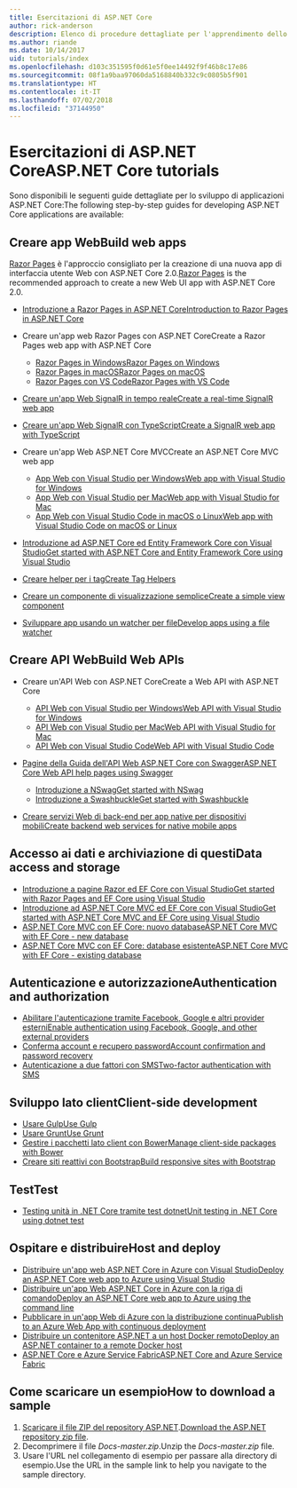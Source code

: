 ```yaml
---
title: Esercitazioni di ASP.NET Core
author: rick-anderson
description: Elenco di procedure dettagliate per l'apprendimento dello sviluppo di applicazioni ASP.NET Core.
ms.author: riande
ms.date: 10/14/2017
uid: tutorials/index
ms.openlocfilehash: d103c351595f0d61e5f0ee14492f9f46b8c17e86
ms.sourcegitcommit: 08f1a9baa97060da5168840b332c9c0805b5f901
ms.translationtype: HT
ms.contentlocale: it-IT
ms.lasthandoff: 07/02/2018
ms.locfileid: "37144950"
---
```

# <a name="aspnet-core-tutorials"></a><span data-ttu-id="7b064-103">Esercitazioni di ASP.NET Core</span><span class="sxs-lookup"><span data-stu-id="7b064-103">ASP.NET Core tutorials</span></span>

<span data-ttu-id="7b064-104">Sono disponibili le seguenti guide dettagliate per lo sviluppo di applicazioni ASP.NET Core:</span><span class="sxs-lookup"><span data-stu-id="7b064-104">The following step-by-step guides for developing ASP.NET Core applications are available:</span></span>

## <a name="build-web-apps"></a><span data-ttu-id="7b064-105">Creare app Web</span><span class="sxs-lookup"><span data-stu-id="7b064-105">Build web apps</span></span>

<span data-ttu-id="7b064-106">[Razor Pages](xref:razor-pages/index) è l'approccio consigliato per la creazione di una nuova app di interfaccia utente Web con ASP.NET Core 2.0.</span><span class="sxs-lookup"><span data-stu-id="7b064-106">[Razor Pages](xref:razor-pages/index) is the recommended approach to create a new Web UI app with ASP.NET Core 2.0.</span></span>

* [<span data-ttu-id="7b064-107">Introduzione a Razor Pages in ASP.NET Core</span><span class="sxs-lookup"><span data-stu-id="7b064-107">Introduction to Razor Pages in ASP.NET Core</span></span>](xref:razor-pages/index)
* <span data-ttu-id="7b064-108">Creare un'app web Razor Pages con ASP.NET Core</span><span class="sxs-lookup"><span data-stu-id="7b064-108">Create a Razor Pages web app with ASP.NET Core</span></span>

   * [<span data-ttu-id="7b064-109">Razor Pages in Windows</span><span class="sxs-lookup"><span data-stu-id="7b064-109">Razor Pages on Windows</span></span>](xref:tutorials/razor-pages/index)
   * [<span data-ttu-id="7b064-110">Razor Pages in macOS</span><span class="sxs-lookup"><span data-stu-id="7b064-110">Razor Pages on macOS</span></span>](xref:tutorials/razor-pages-mac/index)
   * [<span data-ttu-id="7b064-111">Razor Pages con VS Code</span><span class="sxs-lookup"><span data-stu-id="7b064-111">Razor Pages with VS Code</span></span>](xref:tutorials/razor-pages-vsc/index)  

* [<span data-ttu-id="7b064-112">Creare un'app Web SignalR in tempo reale</span><span class="sxs-lookup"><span data-stu-id="7b064-112">Create a real-time SignalR web app</span></span>](xref:tutorials/signalr)
* [<span data-ttu-id="7b064-113">Creare un'app Web SignalR con TypeScript</span><span class="sxs-lookup"><span data-stu-id="7b064-113">Create a SignalR web app with TypeScript</span></span>](xref:tutorials/signalr-typescript-webpack)

* <span data-ttu-id="7b064-114">Creare un'app Web ASP.NET Core MVC</span><span class="sxs-lookup"><span data-stu-id="7b064-114">Create an ASP.NET Core MVC web app</span></span>

   * [<span data-ttu-id="7b064-115">App Web con Visual Studio per Windows</span><span class="sxs-lookup"><span data-stu-id="7b064-115">Web app with Visual Studio for Windows</span></span>](xref:tutorials/first-mvc-app/index)
   * [<span data-ttu-id="7b064-116">App Web con Visual Studio per Mac</span><span class="sxs-lookup"><span data-stu-id="7b064-116">Web app with Visual Studio for Mac</span></span>](xref:tutorials/first-mvc-app-mac/index)
   * [<span data-ttu-id="7b064-117">App Web con Visual Studio Code in macOS o Linux</span><span class="sxs-lookup"><span data-stu-id="7b064-117">Web app with Visual Studio Code on macOS or Linux</span></span>](xref:tutorials/first-mvc-app-xplat/index)

* [<span data-ttu-id="7b064-118">Introduzione ad ASP.NET Core ed Entity Framework Core con Visual Studio</span><span class="sxs-lookup"><span data-stu-id="7b064-118">Get started with ASP.NET Core and Entity Framework Core using Visual Studio</span></span>](xref:data/ef-mvc/index)
* [<span data-ttu-id="7b064-119">Creare helper per i tag</span><span class="sxs-lookup"><span data-stu-id="7b064-119">Create Tag Helpers</span></span>](xref:mvc/views/tag-helpers/authoring)
* [<span data-ttu-id="7b064-120">Creare un componente di visualizzazione semplice</span><span class="sxs-lookup"><span data-stu-id="7b064-120">Create a simple view component</span></span>](xref:mvc/views/view-components#walkthrough-creating-a-simple-view-component)
* [<span data-ttu-id="7b064-121">Sviluppare app usando un watcher per file</span><span class="sxs-lookup"><span data-stu-id="7b064-121">Develop apps using a file watcher</span></span>](xref:tutorials/dotnet-watch)

## <a name="build-web-apis"></a><span data-ttu-id="7b064-122">Creare API Web</span><span class="sxs-lookup"><span data-stu-id="7b064-122">Build Web APIs</span></span>

* <span data-ttu-id="7b064-123">Creare un'API Web con ASP.NET Core</span><span class="sxs-lookup"><span data-stu-id="7b064-123">Create a Web API with ASP.NET Core</span></span>

  * [<span data-ttu-id="7b064-124">API Web con Visual Studio per Windows</span><span class="sxs-lookup"><span data-stu-id="7b064-124">Web API with Visual Studio for Windows</span></span>](xref:tutorials/first-web-api)
  * [<span data-ttu-id="7b064-125">API Web con Visual Studio per Mac</span><span class="sxs-lookup"><span data-stu-id="7b064-125">Web API with Visual Studio for Mac</span></span>](xref:tutorials/first-web-api-mac)
  * [<span data-ttu-id="7b064-126">API Web con Visual Studio Code</span><span class="sxs-lookup"><span data-stu-id="7b064-126">Web API with Visual Studio Code</span></span>](xref:tutorials/web-api-vsc)

* [<span data-ttu-id="7b064-127">Pagine della Guida dell'API Web ASP.NET Core con Swagger</span><span class="sxs-lookup"><span data-stu-id="7b064-127">ASP.NET Core Web API help pages using Swagger</span></span>](xref:tutorials/web-api-help-pages-using-swagger)
  * [<span data-ttu-id="7b064-128">Introduzione a NSwag</span><span class="sxs-lookup"><span data-stu-id="7b064-128">Get started with NSwag</span></span>](xref:tutorials/get-started-with-nswag)
  * [<span data-ttu-id="7b064-129">Introduzione a Swashbuckle</span><span class="sxs-lookup"><span data-stu-id="7b064-129">Get started with Swashbuckle</span></span>](xref:tutorials/get-started-with-swashbuckle)

* [<span data-ttu-id="7b064-130">Creare servizi Web di back-end per app native per dispositivi mobili</span><span class="sxs-lookup"><span data-stu-id="7b064-130">Create backend web services for native mobile apps</span></span>](xref:mobile/native-mobile-backend)

## <a name="data-access-and-storage"></a><span data-ttu-id="7b064-131">Accesso ai dati e archiviazione di questi</span><span class="sxs-lookup"><span data-stu-id="7b064-131">Data access and storage</span></span>

* [<span data-ttu-id="7b064-132">Introduzione a pagine Razor ed EF Core con Visual Studio</span><span class="sxs-lookup"><span data-stu-id="7b064-132">Get started with Razor Pages and EF Core using Visual Studio</span></span>](xref:data/ef-rp/intro)
* [<span data-ttu-id="7b064-133">Introduzione ad ASP.NET Core MVC ed EF Core con Visual Studio</span><span class="sxs-lookup"><span data-stu-id="7b064-133">Get started with ASP.NET Core MVC and EF Core using Visual Studio</span></span>](xref:data/ef-mvc/index)
* [<span data-ttu-id="7b064-134">ASP.NET Core MVC con EF Core: nuovo database</span><span class="sxs-lookup"><span data-stu-id="7b064-134">ASP.NET Core MVC with EF Core - new database</span></span>](/ef/core/get-started/aspnetcore/new-db)
* [<span data-ttu-id="7b064-135">ASP.NET Core MVC con EF Core: database esistente</span><span class="sxs-lookup"><span data-stu-id="7b064-135">ASP.NET Core MVC with EF Core - existing database</span></span>](/ef/core/get-started/aspnetcore/existing-db)

## <a name="authentication-and-authorization"></a><span data-ttu-id="7b064-136">Autenticazione e autorizzazione</span><span class="sxs-lookup"><span data-stu-id="7b064-136">Authentication and authorization</span></span>

* [<span data-ttu-id="7b064-137">Abilitare l'autenticazione tramite Facebook, Google e altri provider esterni</span><span class="sxs-lookup"><span data-stu-id="7b064-137">Enable authentication using Facebook, Google, and other external providers</span></span>](xref:security/authentication/social/index)
* [<span data-ttu-id="7b064-138">Conferma account e recupero password</span><span class="sxs-lookup"><span data-stu-id="7b064-138">Account confirmation and password recovery</span></span>](xref:security/authentication/accconfirm)
* [<span data-ttu-id="7b064-139">Autenticazione a due fattori con SMS</span><span class="sxs-lookup"><span data-stu-id="7b064-139">Two-factor authentication with SMS</span></span>](xref:security/authentication/2fa)

## <a name="client-side-development"></a><span data-ttu-id="7b064-140">Sviluppo lato client</span><span class="sxs-lookup"><span data-stu-id="7b064-140">Client-side development</span></span>

* [<span data-ttu-id="7b064-141">Usare Gulp</span><span class="sxs-lookup"><span data-stu-id="7b064-141">Use Gulp</span></span>](xref:client-side/using-gulp)
* [<span data-ttu-id="7b064-142">Usare Grunt</span><span class="sxs-lookup"><span data-stu-id="7b064-142">Use Grunt</span></span>](xref:client-side/using-grunt)
* [<span data-ttu-id="7b064-143">Gestire i pacchetti lato client con Bower</span><span class="sxs-lookup"><span data-stu-id="7b064-143">Manage client-side packages with Bower</span></span>](xref:client-side/bower)
* [<span data-ttu-id="7b064-144">Creare siti reattivi con Bootstrap</span><span class="sxs-lookup"><span data-stu-id="7b064-144">Build responsive sites with Bootstrap</span></span>](xref:client-side/bootstrap)

## <a name="test"></a><span data-ttu-id="7b064-145">Test</span><span class="sxs-lookup"><span data-stu-id="7b064-145">Test</span></span>

* [<span data-ttu-id="7b064-146">Testing unità in .NET Core tramite test dotnet</span><span class="sxs-lookup"><span data-stu-id="7b064-146">Unit testing in .NET Core using dotnet test</span></span>](/dotnet/articles/core/testing/unit-testing-with-dotnet-test)

## <a name="host-and-deploy"></a><span data-ttu-id="7b064-147">Ospitare e distribuire</span><span class="sxs-lookup"><span data-stu-id="7b064-147">Host and deploy</span></span>

* [<span data-ttu-id="7b064-148">Distribuire un'app web ASP.NET Core in Azure con Visual Studio</span><span class="sxs-lookup"><span data-stu-id="7b064-148">Deploy an ASP.NET Core web app to Azure using Visual Studio</span></span>](xref:tutorials/publish-to-azure-webapp-using-vs)
* [<span data-ttu-id="7b064-149">Distribuire un'app Web ASP.NET Core in Azure con la riga di comando</span><span class="sxs-lookup"><span data-stu-id="7b064-149">Deploy an ASP.NET Core web app to Azure using the command line</span></span>](xref:tutorials/publish-to-azure-webapp-using-cli)
* [<span data-ttu-id="7b064-150">Pubblicare in un'app Web di Azure con la distribuzione continua</span><span class="sxs-lookup"><span data-stu-id="7b064-150">Publish to an Azure Web App with continuous deployment</span></span>](xref:host-and-deploy/azure-apps/azure-continuous-deployment)
* [<span data-ttu-id="7b064-151">Distribuire un contenitore ASP.NET a un host Docker remoto</span><span class="sxs-lookup"><span data-stu-id="7b064-151">Deploy an ASP.NET container to a remote Docker host</span></span>](/azure/vs-azure-tools-docker-hosting-web-apps-in-docker)
* [<span data-ttu-id="7b064-152">ASP.NET Core e Azure Service Fabric</span><span class="sxs-lookup"><span data-stu-id="7b064-152">ASP.NET Core and Azure Service Fabric</span></span>](/azure/service-fabric/service-fabric-add-a-web-frontend)

<a name="download"></a>
## <a name="how-to-download-a-sample"></a><span data-ttu-id="7b064-153">Come scaricare un esempio</span><span class="sxs-lookup"><span data-stu-id="7b064-153">How to download a sample</span></span>

1. <span data-ttu-id="7b064-154">[Scaricare il file ZIP del repository ASP.NET](https://codeload.github.com/aspnet/Docs/zip/master).</span><span class="sxs-lookup"><span data-stu-id="7b064-154">[Download the ASP.NET repository zip file](https://codeload.github.com/aspnet/Docs/zip/master).</span></span>
1. <span data-ttu-id="7b064-155">Decomprimere il file *Docs-master.zip*.</span><span class="sxs-lookup"><span data-stu-id="7b064-155">Unzip the *Docs-master.zip* file.</span></span>
1. <span data-ttu-id="7b064-156">Usare l'URL nel collegamento di esempio per passare alla directory di esempio.</span><span class="sxs-lookup"><span data-stu-id="7b064-156">Use the URL in the sample link to help you navigate to the sample directory.</span></span>
